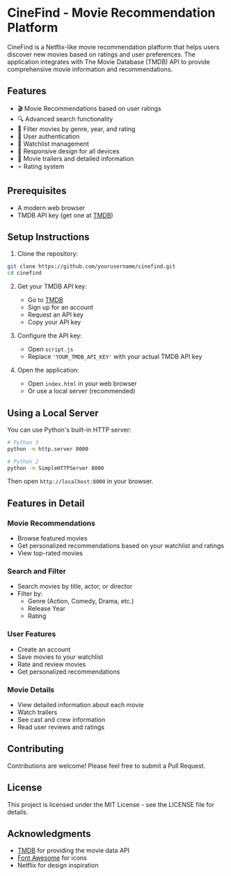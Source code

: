 # CineFind - Movie Recommendation Platform

CineFind is a Netflix-like movie recommendation platform that helps users discover new movies based on ratings and user preferences. The application integrates with The Movie Database (TMDB) API to provide comprehensive movie information and recommendations.

## Features

- 🎬 Movie Recommendations based on user ratings
- 🔍 Advanced search functionality
- 🎯 Filter movies by genre, year, and rating
- 👤 User authentication
- 📝 Watchlist management
- 📱 Responsive design for all devices
- 🎥 Movie trailers and detailed information
- ⭐ Rating system

## Prerequisites

- A modern web browser
- TMDB API key (get one at [TMDB](https://www.themoviedb.org/documentation/api))

## Setup Instructions

1. Clone the repository:
```bash
git clone https://github.com/yourusername/cinefind.git
cd cinefind
```

2. Get your TMDB API key:
   - Go to [TMDB](https://www.themoviedb.org/documentation/api)
   - Sign up for an account
   - Request an API key
   - Copy your API key

3. Configure the API key:
   - Open `script.js`
   - Replace `'YOUR_TMDB_API_KEY'` with your actual TMDB API key

4. Open the application:
   - Open `index.html` in your web browser
   - Or use a local server (recommended)

## Using a Local Server

You can use Python's built-in HTTP server:

```bash
# Python 3
python -m http.server 8000

# Python 2
python -m SimpleHTTPServer 8000
```

Then open `http://localhost:8000` in your browser.

## Features in Detail

### Movie Recommendations
- Browse featured movies
- Get personalized recommendations based on your watchlist and ratings
- View top-rated movies

### Search and Filter
- Search movies by title, actor, or director
- Filter by:
  - Genre (Action, Comedy, Drama, etc.)
  - Release Year
  - Rating

### User Features
- Create an account
- Save movies to your watchlist
- Rate and review movies
- Get personalized recommendations

### Movie Details
- View detailed information about each movie
- Watch trailers
- See cast and crew information
- Read user reviews and ratings

## Contributing

Contributions are welcome! Please feel free to submit a Pull Request.

## License

This project is licensed under the MIT License - see the LICENSE file for details.

## Acknowledgments

- [TMDB](https://www.themoviedb.org/) for providing the movie data API
- [Font Awesome](https://fontawesome.com/) for icons
- Netflix for design inspiration 
